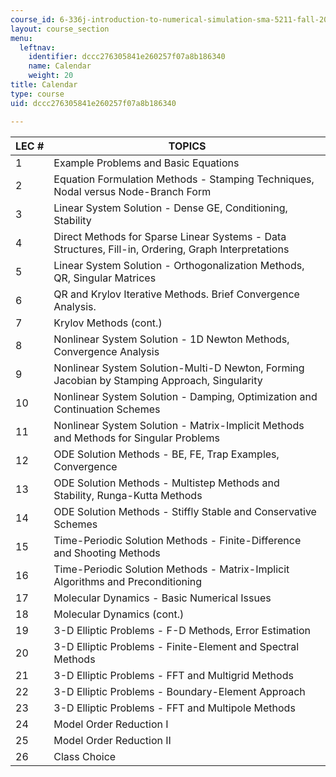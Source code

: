 ```yaml
---
course_id: 6-336j-introduction-to-numerical-simulation-sma-5211-fall-2003
layout: course_section
menu:
  leftnav:
    identifier: dccc276305841e260257f07a8b186340
    name: Calendar
    weight: 20
title: Calendar
type: course
uid: dccc276305841e260257f07a8b186340

---
```


| LEC # | TOPICS |
| --- | --- |
| 1 | Example Problems and Basic Equations |
| 2 | Equation Formulation Methods - Stamping Techniques, Nodal versus Node-Branch Form |
| 3 | Linear System Solution - Dense GE, Conditioning, Stability |
| 4 | Direct Methods for Sparse Linear Systems - Data Structures, Fill-in, Ordering, Graph Interpretations |
| 5 | Linear System Solution - Orthogonalization Methods, QR, Singular Matrices |
| 6 | QR and Krylov Iterative Methods. Brief Convergence Analysis. |
| 7 | Krylov Methods (cont.) |
| 8 | Nonlinear System Solution - 1D Newton Methods, Convergence Analysis |
| 9 | Nonlinear System Solution-Multi-D Newton, Forming Jacobian by Stamping Approach, Singularity |
| 10 | Nonlinear System Solution - Damping, Optimization and Continuation Schemes |
| 11 | Nonlinear System Solution - Matrix-Implicit Methods and Methods for Singular Problems |
| 12 | ODE Solution Methods - BE, FE, Trap Examples, Convergence |
| 13 | ODE Solution Methods - Multistep Methods and Stability, Runga-Kutta Methods |
| 14 | ODE Solution Methods - Stiffly Stable and Conservative Schemes |
| 15 | Time-Periodic Solution Methods - Finite-Difference and Shooting Methods |
| 16 | Time-Periodic Solution Methods - Matrix-Implicit Algorithms and Preconditioning |
| 17 | Molecular Dynamics - Basic Numerical Issues |
| 18 | Molecular Dynamics (cont.) |
| 19 | 3-D Elliptic Problems - F-D Methods, Error Estimation |
| 20 | 3-D Elliptic Problems - Finite-Element and Spectral Methods |
| 21 | 3-D Elliptic Problems - FFT and Multigrid Methods |
| 22 | 3-D Elliptic Problems - Boundary-Element Approach |
| 23 | 3-D Elliptic Problems - FFT and Multipole Methods |
| 24 | Model Order Reduction I |
| 25 | Model Order Reduction II |
| 26 | Class Choice